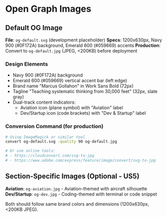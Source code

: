 # Open Graph Images

## Default OG Image

**File**: `og-default.svg` (development placeholder)
**Specs**: 1200x630px, Navy 900 (#0F172A) background, Emerald 600 (#059669) accents
**Production**: Convert to `og-default.jpg` (JPEG, <200KB) before deployment

### Design Elements
- Navy 900 (#0F172A) background
- Emerald 600 (#059669) vertical accent bar (left edge)
- Brand name "Marcus Gollahon" in Work Sans Bold (72px)
- Tagline "Teaching systematic thinking from 30,000 feet" (32px, slate gray)
- Dual-track content indicators:
  - Aviation icon (plane symbol) with "Aviation" label
  - Dev/Startup icon (code brackets) with "Dev & Startup" label

### Conversion Command (for production)
```bash
# Using ImageMagick or similar tool
convert og-default.svg -quality 90 og-default.jpg

# Or use online tools:
# - https://cloudconvert.com/svg-to-jpg
# - https://www.adobe.com/express/feature/image/convert/svg-to-jpg
```

## Section-Specific Images (Optional - US5)

**Aviation**: `og-aviation.jpg` - Aviation-themed with aircraft silhouette
**Dev/Startup**: `og-dev.jpg` - Coding-themed with terminal or code snippet

Both should follow same brand colors and dimensions (1200x630px, <200KB JPEG).
